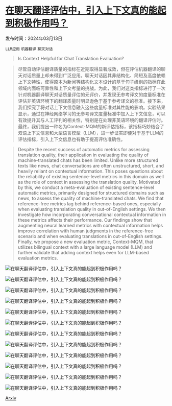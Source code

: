 # [在聊天翻译评估中，引入上下文真的能起到积极作用吗？](https://arxiv.org/abs/2403.08314)

发布时间：2024年03月13日

`LLM应用` `机器翻译` `聊天对话`

> Is Context Helpful for Chat Translation Evaluation?

> 尽管自动评估翻译质量的指标在近期取得显著成效，但在评估机器翻译的聊天对话质量上却未得到广泛应用。聊天对话因其非结构化、简短及高度依赖上下文特性，使得原本为新闻等结构化文本设计的基于句子级别的指标在此领域内面临可靠性和上下文考量的挑战。为此，我们对这类指标进行了一次针对机器翻译聊天对话质量评估的元评价，并发现无参考译文的度量标准在评估非英语环境下的翻译质量时明显逊色于基于参考译文的标准。接下来，我们探究了将对话上下文信息融入这些度量标准对其性能的影响。实验结果显示，通过在神经网络学习的无参考译文度量标准中加入上下文信息，可以有效提升其与人工评判的相关性，特别是在处理非英语环境的翻译评估时。最终，我们提出一种名为Context-MQM的新评估指标，该指标巧妙结合了双语上下文信息和大型语言模型（LLM），进一步证实即便对于基于LLM的评估指标，引入上下文信息也有助于提高评估准确性。

> Despite the recent success of automatic metrics for assessing translation quality, their application in evaluating the quality of machine-translated chats has been limited. Unlike more structured texts like news, chat conversations are often unstructured, short, and heavily reliant on contextual information. This poses questions about the reliability of existing sentence-level metrics in this domain as well as the role of context in assessing the translation quality. Motivated by this, we conduct a meta-evaluation of existing sentence-level automatic metrics, primarily designed for structured domains such as news, to assess the quality of machine-translated chats. We find that reference-free metrics lag behind reference-based ones, especially when evaluating translation quality in out-of-English settings. We then investigate how incorporating conversational contextual information in these metrics affects their performance. Our findings show that augmenting neural learned metrics with contextual information helps improve correlation with human judgments in the reference-free scenario and when evaluating translations in out-of-English settings. Finally, we propose a new evaluation metric, Context-MQM, that utilizes bilingual context with a large language model (LLM) and further validate that adding context helps even for LLM-based evaluation metrics.

![在聊天翻译评估中，引入上下文真的能起到积极作用吗？](../../../paper_images/2403.08314/bilingual_chat.png)

![在聊天翻译评估中，引入上下文真的能起到积极作用吗？](../../../paper_images/2403.08314/len_dist.png)

![在聊天翻译评估中，引入上下文真的能起到积极作用吗？](../../../paper_images/2403.08314/error_dist_news_conv.png)

![在聊天翻译评估中，引入上下文真的能起到积极作用吗？](../../../paper_images/2403.08314/x1.png)

![在聊天翻译评估中，引入上下文真的能起到积极作用吗？](../../../paper_images/2403.08314/agent_context_google_new.png)

![在聊天翻译评估中，引入上下文真的能起到积极作用吗？](../../../paper_images/2403.08314/agent_bin_0_20.png)

![在聊天翻译评估中，引入上下文真的能起到积极作用吗？](../../../paper_images/2403.08314/agent_bin_20_50.png)

![在聊天翻译评估中，引入上下文真的能起到积极作用吗？](../../../paper_images/2403.08314/agent_bin_50_100.png)

![在聊天翻译评估中，引入上下文真的能起到积极作用吗？](../../../paper_images/2403.08314/agent_bin_100_150.png)

![在聊天翻译评估中，引入上下文真的能起到积极作用吗？](../../../paper_images/2403.08314/error_types_google.png)

![在聊天翻译评估中，引入上下文真的能起到积极作用吗？](../../../paper_images/2403.08314/error_severity_google.png)

![在聊天翻译评估中，引入上下文真的能起到积极作用吗？](../../../paper_images/2403.08314/en_de_ls20.png)

[Arxiv](https://arxiv.org/abs/2403.08314)